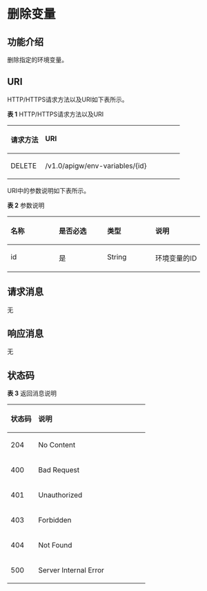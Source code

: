 # 删除变量<a name="apig-zh-api-180713059"></a>

## 功能介绍<a name="section55943762"></a>

删除指定的环境变量。

## URI<a name="section33731811"></a>

HTTP/HTTPS请求方法以及URI如下表所示。

**表 1**  HTTP/HTTPS请求方法以及URI

<a name="table19729176"></a>
<table><thead align="left"><tr id="row5771036"><th class="cellrowborder" valign="top" width="20%" id="mcps1.2.3.1.1"><p id="p64800780"><a name="p64800780"></a><a name="p64800780"></a>请求方法</p>
</th>
<th class="cellrowborder" valign="top" width="80%" id="mcps1.2.3.1.2"><p id="p14371808"><a name="p14371808"></a><a name="p14371808"></a>URI</p>
</th>
</tr>
</thead>
<tbody><tr id="row23265793"><td class="cellrowborder" valign="top" width="20%" headers="mcps1.2.3.1.1 "><p id="p5481046"><a name="p5481046"></a><a name="p5481046"></a>DELETE</p>
</td>
<td class="cellrowborder" valign="top" width="80%" headers="mcps1.2.3.1.2 "><p id="p41311559"><a name="p41311559"></a><a name="p41311559"></a>/v1.0/apigw/env-variables/{id}</p>
</td>
</tr>
</tbody>
</table>

URI中的参数说明如下表所示。

**表 2**  参数说明

<a name="table57902014"></a>
<table><thead align="left"><tr id="row49206371"><th class="cellrowborder" valign="top" width="25%" id="mcps1.2.5.1.1"><p id="p26293128"><a name="p26293128"></a><a name="p26293128"></a>名称</p>
</th>
<th class="cellrowborder" valign="top" width="25%" id="mcps1.2.5.1.2"><p id="p49368609"><a name="p49368609"></a><a name="p49368609"></a>是否必选</p>
</th>
<th class="cellrowborder" valign="top" width="25%" id="mcps1.2.5.1.3"><p id="p39434391"><a name="p39434391"></a><a name="p39434391"></a>类型</p>
</th>
<th class="cellrowborder" valign="top" width="25%" id="mcps1.2.5.1.4"><p id="p40069073"><a name="p40069073"></a><a name="p40069073"></a>说明</p>
</th>
</tr>
</thead>
<tbody><tr id="row24369463"><td class="cellrowborder" valign="top" width="25%" headers="mcps1.2.5.1.1 "><p id="p27769523"><a name="p27769523"></a><a name="p27769523"></a>id</p>
</td>
<td class="cellrowborder" valign="top" width="25%" headers="mcps1.2.5.1.2 "><p id="p34738858"><a name="p34738858"></a><a name="p34738858"></a>是</p>
</td>
<td class="cellrowborder" valign="top" width="25%" headers="mcps1.2.5.1.3 "><p id="p62384134"><a name="p62384134"></a><a name="p62384134"></a>String</p>
</td>
<td class="cellrowborder" valign="top" width="25%" headers="mcps1.2.5.1.4 "><p id="p19950127"><a name="p19950127"></a><a name="p19950127"></a>环境变量的ID</p>
</td>
</tr>
</tbody>
</table>

## 请求消息<a name="section35150849"></a>

无

## 响应消息<a name="section28646509"></a>

无

## 状态码<a name="section47922188"></a>

**表 3**  返回消息说明

<a name="table30502150"></a>
<table><thead align="left"><tr id="row53785576"><th class="cellrowborder" valign="top" width="20%" id="mcps1.2.3.1.1"><p id="p61664417"><a name="p61664417"></a><a name="p61664417"></a>状态码</p>
</th>
<th class="cellrowborder" valign="top" width="80%" id="mcps1.2.3.1.2"><p id="p28761850"><a name="p28761850"></a><a name="p28761850"></a>说明</p>
</th>
</tr>
</thead>
<tbody><tr id="row48008475"><td class="cellrowborder" valign="top" width="20%" headers="mcps1.2.3.1.1 "><p id="p63481261"><a name="p63481261"></a><a name="p63481261"></a>204</p>
</td>
<td class="cellrowborder" valign="top" width="80%" headers="mcps1.2.3.1.2 "><p id="p41708503"><a name="p41708503"></a><a name="p41708503"></a>No Content</p>
</td>
</tr>
<tr id="row39832213"><td class="cellrowborder" valign="top" width="20%" headers="mcps1.2.3.1.1 "><p id="p5183831"><a name="p5183831"></a><a name="p5183831"></a>400</p>
</td>
<td class="cellrowborder" valign="top" width="80%" headers="mcps1.2.3.1.2 "><p id="p19149641153911"><a name="p19149641153911"></a><a name="p19149641153911"></a>Bad Request</p>
</td>
</tr>
<tr id="row20916985"><td class="cellrowborder" valign="top" width="20%" headers="mcps1.2.3.1.1 "><p id="p16554262"><a name="p16554262"></a><a name="p16554262"></a>401</p>
</td>
<td class="cellrowborder" valign="top" width="80%" headers="mcps1.2.3.1.2 "><p id="p65826835"><a name="p65826835"></a><a name="p65826835"></a>Unauthorized</p>
</td>
</tr>
<tr id="row55570605"><td class="cellrowborder" valign="top" width="20%" headers="mcps1.2.3.1.1 "><p id="p4925150"><a name="p4925150"></a><a name="p4925150"></a>403</p>
</td>
<td class="cellrowborder" valign="top" width="80%" headers="mcps1.2.3.1.2 "><p id="p63392835"><a name="p63392835"></a><a name="p63392835"></a>Forbidden</p>
</td>
</tr>
<tr id="row33664604"><td class="cellrowborder" valign="top" width="20%" headers="mcps1.2.3.1.1 "><p id="p42478443"><a name="p42478443"></a><a name="p42478443"></a>404</p>
</td>
<td class="cellrowborder" valign="top" width="80%" headers="mcps1.2.3.1.2 "><p id="p18201891"><a name="p18201891"></a><a name="p18201891"></a>Not Found</p>
</td>
</tr>
<tr id="row29599293"><td class="cellrowborder" valign="top" width="20%" headers="mcps1.2.3.1.1 "><p id="p48732548"><a name="p48732548"></a><a name="p48732548"></a>500</p>
</td>
<td class="cellrowborder" valign="top" width="80%" headers="mcps1.2.3.1.2 "><p id="p14947689"><a name="p14947689"></a><a name="p14947689"></a>Server Internal Error</p>
</td>
</tr>
</tbody>
</table>

